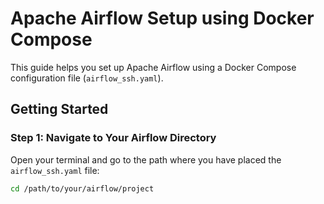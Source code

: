 # Apache Airflow Setup using Docker Compose

This guide helps you set up Apache Airflow using a Docker Compose configuration file (`airflow_ssh.yaml`).

## Getting Started

### Step 1: Navigate to Your Airflow Directory

Open your terminal and go to the path where you have placed the `airflow_ssh.yaml` file:

```bash
cd /path/to/your/airflow/project
